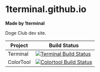 # 1terminal.github.io

**Made by 1terminal**

Doge Club dev site.

<table>
<thead>
<tr>
<th>Project</th>
<th>Build Status</th>
</tr>
</thead>
<tbody>
<tr>
<td>Terminal</td>
<td><a href="https://dev.azure.com/ms/terminal/_build?definitionId=136" rel="nofollow"><img src="https://camo.githubusercontent.com/337bea975205f545bc6310d309194e5c9981e02a4246babab6a8cbde253d3934/68747470733a2f2f6465762e617a7572652e636f6d2f6d732f7465726d696e616c2f5f617069732f6275696c642f7374617475732f7465726d696e616c25323043493f6272616e63684e616d653d6d61696e" alt="Terminal Build Status" data-canonical-src="https://dev.azure.com/ms/terminal/_apis/build/status/terminal%20CI?branchName=main" style="max-width: 100%;"></a></td>
</tr>
<tr>
<td>ColorTool</td>
<td><a target="_blank" rel="noopener noreferrer nofollow" href="https://camo.githubusercontent.com/a74340a607b4d976b310e030a31888e63b997fd4fa2000138de5a4e2a6be0134/68747470733a2f2f6d6963726f736f66742e76697375616c73747564696f2e636f6d2f5f617069732f7075626c69632f6275696c642f646566696e6974696f6e732f63393365383637612d383831352d343363312d393263342d6537646435343034663165312f31373032332f6261646765"><img src="https://camo.githubusercontent.com/a74340a607b4d976b310e030a31888e63b997fd4fa2000138de5a4e2a6be0134/68747470733a2f2f6d6963726f736f66742e76697375616c73747564696f2e636f6d2f5f617069732f7075626c69632f6275696c642f646566696e6974696f6e732f63393365383637612d383831352d343363312d393263342d6537646435343034663165312f31373032332f6261646765" alt="Colortool Build Status" data-canonical-src="https://microsoft.visualstudio.com/_apis/public/build/definitions/c93e867a-8815-43c1-92c4-e7dd5404f1e1/17023/badge" style="max-width: 100%;"></a></td>
</tr>
</tbody>
</table>
